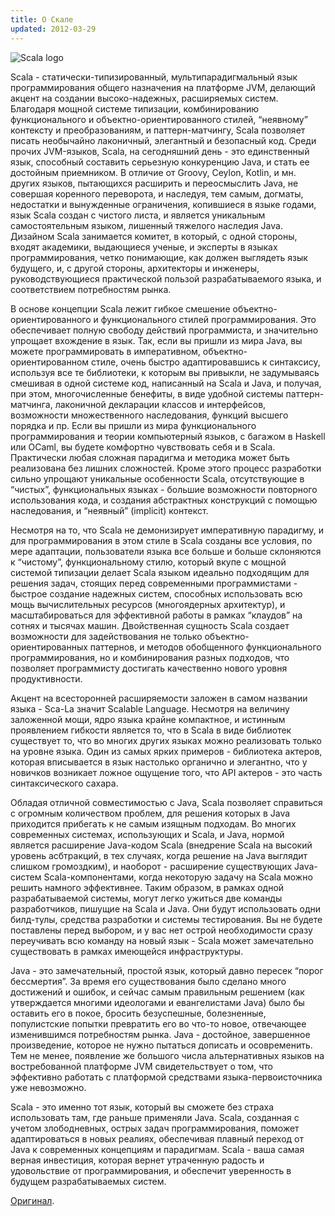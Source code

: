 ```yaml
---
title: О Скале
updated: 2012-03-29
---
```


<div class="image imageright">
  <img title="YT"
       alt="Scala logo"
       src="../images/scala-logo.png" />
</div>

Scala - статически-типизированный, мультипарадигмальный язык программирования общего назначения на платформе JVM, делающий акцент на создании высоко-надежных, расширяемых систем. Благодаря мощной системе типизации, комбинированию функционального и объектно-ориентированного стилей, “неявному” контексту и преобразованиям, и паттерн-матчингу, Scala позволяет писать необычайно лаконичный, элегантный и безопасный код. Среди прочих JVM-языков, Scala, на сегодняшний день - это единственный язык, способный составить серьезную конкуренцию Java, и стать ее достойным приемником. В отличие от Groovy, Ceylon, Kotlin, и мн. других языков, пытающихся расширить и переосмыслить Java, не совершая коренного переворота, и наследуя, тем самым, догматы, недостатки и вынужденные ограничения, копившиеся в языке годами, язык Scala создан с чистого листа, и является уникальным самостоятельным языком, лишенный тяжелого наследия Java. Дизайном Scala занимается комитет, в который, с одной стороны, входят академики, выдающиеся ученые, и эксперты в языках программирования, четко понимающие, как должен выглядеть язык будущего, и, с другой стороны, архитекторы и инженеры, руководствующиеся практической пользой разрабатываемого языка, и соответствием потребностям рынка.

В основе концепции Scala лежит гибкое смешение объектно-ориентированного и функционального стилей программирования. Это обеспечивает полную свободу действий программиста, и значительно упрощает вхождение в язык. Так, если вы пришли из мира Java, вы можете программировать в императивном, объектно-ориентированном стиле, очень быстро адаптировавшись к синтаксису, используя все те библиотеки, к которым вы привыкли, не задумываясь смешивая в одной системе код, написанный на Scala и Java, и получая, при этом, многочисленные бенефиты, в виде удобной системы паттерн-матчинга, лаконичной декларации классов и интерфейсов, возможности множественного наследования, функций высшего порядка и пр. Если вы пришли из мира функционального программирования и теории компьютерный языков, с багажом в Haskell или OCaml, вы будете комфортно чувствовать себя и в Scala. Практически любая сложная парадигма и методика может быть реализована без лишних сложностей. Кроме этого процесс разработки сильно упрощают уникальные особенности Scala, отсутствующие в “чистых”, функциональных языках - большие возможности повторного использования кода, и создания абстрактных конструкций с помощью наследования, и “неявный” (implicit) контекст.

Несмотря на то, что Scala не демонизирует императивную парадигму, и для программирования в этом стиле в Scala созданы все условия, по мере адаптации, пользователи языка все больше и больше склоняются к “чистому”, функциональному стилю, который вкупе с мощной системой типизации делает Scala языком идеально подходящим для решения задач, стоящих перед современными программистами - быстрое создание надежных систем, способных использовать всю мощь вычислительных ресурсов (многоядерных архитектур), и масштабироваться для эффективной работы в рамках “клаудов” на сотнях и тысячах машин. Двойственная сущность Scala создает возможности для задействования не только объектно-ориентированных паттернов, и методов обобщенного функционального программирования, но и комбинирования разных подходов, что позволяет программисту достигать качественно нового уровня продуктивности.

Акцент на всесторонней расширяемости заложен в самом названии языка - Sca-La значит Scalable Language. Несмотря на величину заложенной мощи, ядро языка крайне компактное, и истинным проявлением гибкости является то, что в Scala в виде библиотек существует то, что во многих других языках можно реализовать только на уровне языка. Один из самых ярких примеров - библиотека актеров, которая вписывается в язык настолько органично и элегантно, что у новичков возникает ложное ощущение того, что API актеров - это часть синтаксического сахара.

Обладая отличной совместимостью с Java, Scala позволяет справиться с огромным количеством проблем, для решения которых в Java приходится прибегать к не самым изящным подходам. Во многих современных системах, использующих и Scala, и Java, нормой является расширение Java-кодом Scala (внедрение Scala на высокий уровень асбтракций, в тех случаях, когда решение на Java выглядит слишком громоздким), и наоборот - расширение существующих Java-систем Scala-компонентами, когда некоторую задачу на Scala можно решить намного эффективнее. Таким образом, в рамках одной разрабатываемой системы, могут легко ужиться две команды разработчиков, пишущие на Scala и Java. Они будут использовать одни билд-тулы, средства разработки и системы тестирования. Вы не будете поставлены перед выбором, и у вас нет острой необходимости сразу переучивать всю команду на новый язык - Scala может замечательно существовать в рамках имеющейся инфраструктуры.

Java - это замечательный, простой язык, который давно пересек “порог бессмертия”. За время его существования было сделано много достижений и ошибок, и сейчас самым правильным решением (как утверждается многими идеологами и евангелистами Java) было бы оставить его в покое, бросить безуспешные, болезненные, популистские попытки превратить его во что-то новое, отвечающее изменившимся потребностям рынка. Java - достойное, завершенное произведение, которое не нужно пытаться дописать и осовременить. Тем не менее, появление же большого числа альтернативных языков на востребованной платформе JVM свидетельствует о том, что эффективно работать с платформой средствами языка-первоисточника уже невозможно.

Scala - это именно тот язык, который вы сможете без страха использовать там, где раньше применяли Java. Scala, созданная с учетом злободневных, острых задач программирования, поможет адаптироваться в новых реалиях, обеспечивая плавный переход от Java к современных концепциям и парадигмам. Scala - ваша самая верная инвестиция, которая вернет утраченную радость и удовольствие от программирования, и обеспечит уверенность в будущем разрабатываемых систем.

[Оригинал][scalaby].

[scalaby]: http://scala.by/about/2011/07/10/what-is-scala.html
